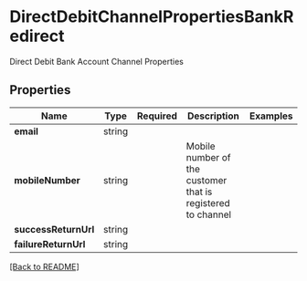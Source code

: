 # DirectDebitChannelPropertiesBankRedirect

Direct Debit Bank Account Channel Properties

## Properties

| Name | Type | Required | Description | Examples |
|------------|:-------------:|:-------------:|-------------|:-------------:|
| **email** |string |  |  | | |
| **mobileNumber** |string |  | Mobile number of the customer that is registered to channel | | |
| **successReturnUrl** |string |  |  | | |
| **failureReturnUrl** |string |  |  | | |



[[Back to README]](../../README.md)